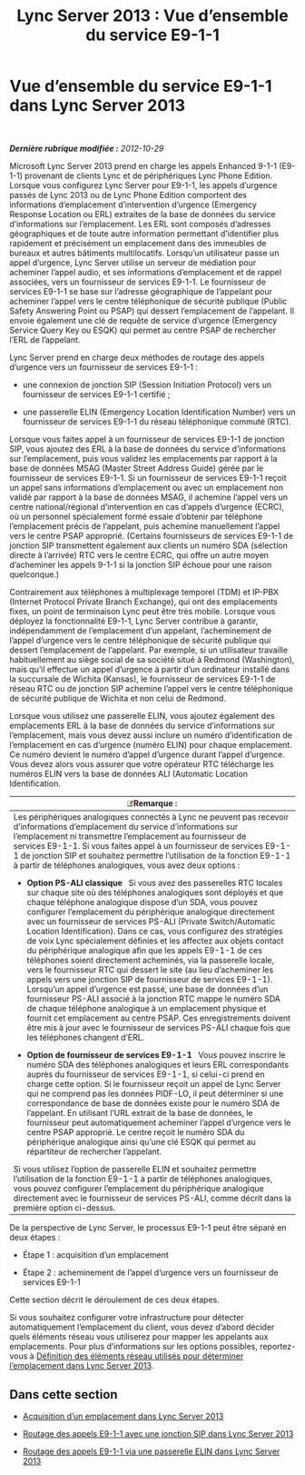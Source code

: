 ﻿---
title: 'Lync Server 2013 : Vue d’ensemble du service E9-1-1'
TOCTitle: Vue d’ensemble du service E9-1-1
ms:assetid: c01e6774-bc9f-4c5b-a60b-478b7317b2b7
ms:mtpsurl: https://technet.microsoft.com/fr-fr/library/Gg412936(v=OCS.15)
ms:contentKeyID: 49298712
ms.date: 05/20/2016
mtps_version: v=OCS.15
ms.translationtype: HT
---

# Vue d’ensemble du service E9-1-1 dans Lync Server 2013

 

_**Dernière rubrique modifiée :** 2012-10-29_

Microsoft Lync Server 2013 prend en charge les appels Enhanced 9-1-1 (E9-1-1) provenant de clients Lync et de périphériques Lync Phone Edition. Lorsque vous configurez Lync Server pour E9-1-1, les appels d’urgence passés de Lync 2013 ou de Lync Phone Edition comportent des informations d’emplacement d’intervention d’urgence (Emergency Response Location ou ERL) extraites de la base de données du service d’informations sur l’emplacement. Les ERL sont composés d’adresses géographiques et de toute autre information permettant d’identifier plus rapidement et précisément un emplacement dans des immeubles de bureaux et autres bâtiments multilocatifs. Lorsqu’un utilisateur passe un appel d’urgence, Lync Server utilise un serveur de médiation pour acheminer l’appel audio, et ses informations d’emplacement et de rappel associées, vers un fournisseur de services E9-1-1. Le fournisseur de services E9-1-1 se base sur l’adresse géographique de l’appelant pour acheminer l’appel vers le centre téléphonique de sécurité publique (Public Safety Answering Point ou PSAP) qui dessert l’emplacement de l’appelant. Il envoie également une clé de requête de service d’urgence (Emergency Service Query Key ou ESQK) qui permet au centre PSAP de rechercher l’ERL de l’appelant.

Lync Server prend en charge deux méthodes de routage des appels d’urgence vers un fournisseur de services E9-1-1 :

  - une connexion de jonction SIP (Session Initiation Protocol) vers un fournisseur de services E9-1-1 certifié ;

  - une passerelle ELIN (Emergency Location Identification Number) vers un fournisseur de services E9-1-1 du réseau téléphonique commuté (RTC).

Lorsque vous faites appel à un fournisseur de services E9-1-1 de jonction SIP, vous ajoutez des ERL à la base de données du service d’informations sur l’emplacement, puis vous validez les emplacements par rapport à la base de données MSAG (Master Street Address Guide) gérée par le fournisseur de services E9-1-1. Si un fournisseur de services E9-1-1 reçoit un appel sans informations d’emplacement ou avec un emplacement non validé par rapport à la base de données MSAG, il achemine l’appel vers un centre national/régional d’intervention en cas d’appels d’urgence (ECRC), où un personnel spécialement formé essaie d’obtenir par téléphone l’emplacement précis de l’appelant, puis achemine manuellement l’appel vers le centre PSAP approprié. (Certains fournisseurs de services E9-1-1 de jonction SIP transmettent également aux clients un numéro SDA (sélection directe à l’arrivée) RTC vers le centre ECRC, qui offre un autre moyen d’acheminer les appels 9-1-1 si la jonction SIP échoue pour une raison quelconque.)

Contrairement aux téléphones à multiplexage temporel (TDM) et IP-PBX (Internet Protocol Private Branch Exchange), qui ont des emplacements fixes, un point de terminaison Lync peut être très mobile. Lorsque vous déployez la fonctionnalité E9-1-1, Lync Server contribue à garantir, indépendamment de l’emplacement d’un appelant, l’acheminement de l’appel d’urgence vers le centre téléphonique de sécurité publique qui dessert l’emplacement de l’appelant. Par exemple, si un utilisateur travaille habituellement au siège social de sa société situé à Redmond (Washington), mais qu’il effectue un appel d’urgence à partir d’un ordinateur installé dans la succursale de Wichita (Kansas), le fournisseur de services E9-1-1 de réseau RTC ou de jonction SIP achemine l’appel vers le centre téléphonique de sécurité publique de Wichita et non celui de Redmond.

Lorsque vous utilisez une passerelle ELIN, vous ajoutez également des emplacements ERL à la base de données du service d’informations sur l’emplacement, mais vous devez aussi inclure un numéro d’identification de l’emplacement en cas d’urgence (numéro ELIN) pour chaque emplacement. Ce numéro devient le numéro d’appel d’urgence durant l’appel d’urgence. Vous devez alors vous assurer que votre opérateur RTC télécharge les numéros ELIN vers la base de données ALI (Automatic Location Identification.

<table>
<colgroup>
<col style="width: 100%" />
</colgroup>
<thead>
<tr class="header">
<th><img src="images/Gg398920.note(OCS.15).gif" title="note" alt="note" />Remarque :</th>
</tr>
</thead>
<tbody>
<tr class="odd">
<td>Les périphériques analogiques connectés à Lync ne peuvent pas recevoir d’informations d’emplacement du service d’informations sur l’emplacement ni transmettre l’emplacement au fournisseur de services E9-1-1. Si vous faites appel à un fournisseur de services E9-1-1 de jonction SIP et souhaitez permettre l’utilisation de la fonction E9-1-1 à partir de téléphones analogiques, vous avez deux options :
<ul>
<li><p><strong>Option PS-ALI classique</strong>   Si vous avez des passerelles RTC locales sur chaque site où des téléphones analogiques sont déployés et que chaque téléphone analogique dispose d’un SDA, vous pouvez configurer l’emplacement du périphérique analogique directement avec un fournisseur de services PS-ALI (Private Switch/Automatic Location Identification). Dans ce cas, vous configurez des stratégies de voix Lync spécialement définies et les affectez aux objets contact du périphérique analogique afin que les appels E9-1-1 de ces téléphones soient directement acheminés, via la passerelle locale, vers le fournisseur RTC qui dessert le site (au lieu d’acheminer les appels vers une jonction SIP de fournisseur de services E9-1-1). Lorsqu’un appel d’urgence est passé, une base de données d’un fournisseur PS-ALI associé à la jonction RTC mappe le numéro SDA de chaque téléphone analogique à un emplacement physique et fournit cet emplacement au centre PSAP. Ces enregistrements doivent être mis à jour avec le fournisseur de services PS-ALI chaque fois que les téléphones changent d’ERL.</p></li>
<li><p><strong>Option de fournisseur de services E9-1-1</strong>   Vous pouvez inscrire le numéro SDA des téléphones analogiques et leurs ERL correspondants auprès du fournisseur de services E9-1-1, si celui-ci prend en charge cette option. Si le fournisseur reçoit un appel de Lync Server qui ne comprend pas les données PIDF-LO, il peut déterminer si une correspondance de base de données existe pour le numéro SDA de l’appelant. En utilisant l’URL extrait de la base de données, le fournisseur peut automatiquement acheminer l’appel d’urgence vers le centre PSAP approprié. Le centre reçoit le numéro SDA du périphérique analogique ainsi qu’une clé ESQK qui permet au répartiteur de rechercher l’appelant.</p></li>
</ul>
Si vous utilisez l’option de passerelle ELIN et souhaitez permettre l’utilisation de la fonction E9-1-1 à partir de téléphones analogiques, vous pouvez configurer l’emplacement du périphérique analogique directement avec le fournisseur de services PS-ALI, comme décrit dans la première option ci-dessus.</td>
</tr>
</tbody>
</table>


De la perspective de Lync Server, le processus E9-1-1 peut être séparé en deux étapes :

  - Étape 1 : acquisition d’un emplacement

  - Étape 2 : acheminement de l’appel d’urgence vers un fournisseur de services E9-1-1

Cette section décrit le déroulement de ces deux étapes.

Si vous souhaitez configurer votre infrastructure pour détecter automatiquement l’emplacement du client, vous devez d’abord décider quels éléments réseau vous utiliserez pour mapper les appelants aux emplacements. Pour plus d’informations sur les options possibles, reportez-vous à [Définition des éléments réseau utilisés pour déterminer l’emplacement dans Lync Server 2013](lync-server-2013-defining-the-network-elements-used-to-determine-location.md).

## Dans cette section

  - [Acquisition d’un emplacement dans Lync Server 2013](lync-server-2013-acquiring-a-location.md)

  - [Routage des appels E9-1-1 avec une jonction SIP dans Lync Server 2013](lync-server-2013-routing-e9-1-1-calls-by-using-a-sip-trunk.md)

  - [Routage des appels E9-1-1 via une passerelle ELIN dans Lync Server 2013](lync-server-2013-routing-e9-1-1-calls-by-using-an-elin-gateway.md)

